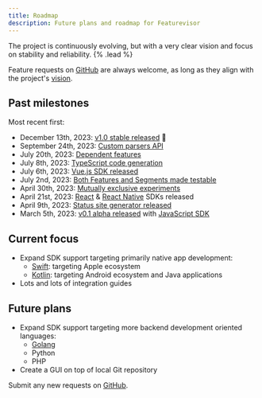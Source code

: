 ```yaml
---
title: Roadmap
description: Future plans and roadmap for Featurevisor
---
```


The project is continuously evolving, but with a very clear vision and focus on stability and reliability. {% .lead %}

Feature requests on [GitHub](https://github.com/featurevisor/featurevisor/issues) are always welcome, as long as they align with the project's [vision](/blog/v1-release).

## Past milestones

Most recent first:

- December 13th, 2023: [v1.0 stable released](/blog/v1-release) 🎉
- September 24th, 2023: [Custom parsers API](/docs/advanced/custom-parsers)
- July 20th, 2023: [Dependent features](/docs/use-cases/dependencies)
- July 8th, 2023: [TypeScript code generation](/docs/code-generation)
- July 6th, 2023: [Vue.js SDK released](/docs/vue)
- July 2nd, 2023: [Both Features and Segments made testable](/docs/testing)
- April 30th, 2023: [Mutually exclusive experiments](/docs/groups)
- April 21st, 2023: [React](/docs/react) & [React Native](/docs/react-native) SDKs released
- April 9th, 2023: [Status site generator released](/docs/site)
- March 5th, 2023: [v0.1 alpha released](/blog/introducing-featurevisor) with [JavaScript SDK](/docs/sdks)

## Current focus

- Expand SDK support targeting primarily native app development:
  - [Swift](https://github.com/featurevisor/featurevisor-swift): targeting Apple ecosystem
  - [Kotlin](https://github.com/featurevisor/featurevisor-kotlin): targeting Android ecosystem and Java applications
- Lots and lots of integration guides

## Future plans

- Expand SDK support targeting more backend development oriented languages:
  - [Golang](https://github.com/featurevisor/featurevisor-go)
  - Python
  - PHP
- Create a GUI on top of local Git repository

Submit any new requests on [GitHub](https://github.com/featurevisor/featurevisor/issues).
